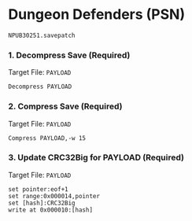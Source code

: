 # Dungeon Defenders (PSN) 

`NPUB30251.savepatch`

### 1. Decompress Save (Required)

Target File: `PAYLOAD`

```
Decompress PAYLOAD
```

### 2. Compress Save (Required)

Target File: `PAYLOAD`

```
Compress PAYLOAD,-w 15
```

### 3. Update CRC32Big for PAYLOAD (Required)

Target File: `PAYLOAD`

```
set pointer:eof+1
set range:0x000014,pointer
set [hash]:CRC32Big
write at 0x000010:[hash]
```


